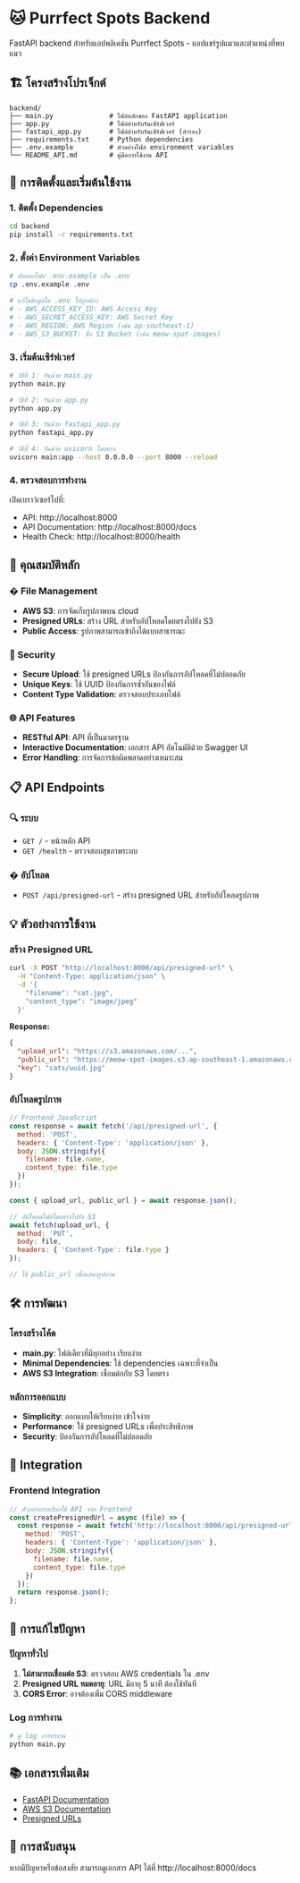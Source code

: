 # 🐱 Purrfect Spots Backend

FastAPI backend สำหรับแอปพลิเคชัน Purrfect Spots - แอปแชร์รูปแมวและตำแหน่งที่พบแมว

## 🏗️ โครงสร้างโปรเจ็กต์

```
backend/
├── main.py              # ไฟล์หลักของ FastAPI application
├── app.py               # ไฟล์สำหรับรันเซิร์ฟเวอร์
├── fastapi_app.py       # ไฟล์สำหรับรันเซิร์ฟเวอร์ (สำรอง)
├── requirements.txt     # Python dependencies
├── .env.example         # ตัวอย่างไฟล์ environment variables
└── README_API.md        # คู่มือการใช้งาน API
```

## 🚀 การติดตั้งและเริ่มต้นใช้งาน

### 1. ติดตั้ง Dependencies
```bash
cd backend
pip install -r requirements.txt
```

### 2. ตั้งค่า Environment Variables
```bash
# คัดลอกไฟล์ .env.example เป็น .env
cp .env.example .env

# แก้ไขข้อมูลใน .env ให้ถูกต้อง
# - AWS_ACCESS_KEY_ID: AWS Access Key
# - AWS_SECRET_ACCESS_KEY: AWS Secret Key
# - AWS_REGION: AWS Region (เช่น ap-southeast-1)
# - AWS_S3_BUCKET: ชื่อ S3 Bucket (เช่น meow-spot-images)
```

### 3. เริ่มต้นเซิร์ฟเวอร์
```bash
# วิธีที่ 1: รันด้วย main.py
python main.py

# วิธีที่ 2: รันด้วย app.py
python app.py

# วิธีที่ 3: รันด้วย fastapi_app.py
python fastapi_app.py

# วิธีที่ 4: รันด้วย uvicorn โดยตรง
uvicorn main:app --host 0.0.0.0 --port 8000 --reload
```

### 4. ตรวจสอบการทำงาน
เปิดเบราว์เซอร์ไปที่:
- API: http://localhost:8000
- API Documentation: http://localhost:8000/docs
- Health Check: http://localhost:8000/health

## 🔧 คุณสมบัติหลัก

### � File Management
- **AWS S3**: การจัดเก็บรูปภาพบน cloud
- **Presigned URLs**: สร้าง URL สำหรับอัปโหลดโดยตรงไปยัง S3
- **Public Access**: รูปภาพสามารถเข้าถึงได้แบบสาธารณะ

### 🔐 Security
- **Secure Upload**: ใช้ presigned URLs ป้องกันการอัปโหลดที่ไม่ปลอดภัย
- **Unique Keys**: ใช้ UUID ป้องกันการซ้ำกันของไฟล์
- **Content Type Validation**: ตรวจสอบประเภทไฟล์

### 🌐 API Features
- **RESTful API**: API ที่เป็นมาตรฐาน
- **Interactive Documentation**: เอกสาร API อัตโนมัติด้วย Swagger UI
- **Error Handling**: การจัดการข้อผิดพลาดอย่างเหมาะสม

## 📋 API Endpoints

### 🔍 ระบบ
- `GET /` - หน้าหลัก API
- `GET /health` - ตรวจสอบสุขภาพระบบ

### � อัปโหลด
- `POST /api/presigned-url` - สร้าง presigned URL สำหรับอัปโหลดรูปภาพ

## 💡 ตัวอย่างการใช้งาน

### สร้าง Presigned URL
```bash
curl -X POST "http://localhost:8000/api/presigned-url" \
  -H "Content-Type: application/json" \
  -d '{
    "filename": "cat.jpg",
    "content_type": "image/jpeg"
  }'
```

**Response:**
```json
{
  "upload_url": "https://s3.amazonaws.com/...",
  "public_url": "https://meow-spot-images.s3.ap-southeast-1.amazonaws.com/cats/uuid.jpg",
  "key": "cats/uuid.jpg"
}
```

### อัปโหลดรูปภาพ
```javascript
// Frontend JavaScript
const response = await fetch('/api/presigned-url', {
  method: 'POST',
  headers: { 'Content-Type': 'application/json' },
  body: JSON.stringify({
    filename: file.name,
    content_type: file.type
  })
});

const { upload_url, public_url } = await response.json();

// อัปโหลดไฟล์โดยตรงไปยัง S3
await fetch(upload_url, {
  method: 'PUT',
  body: file,
  headers: { 'Content-Type': file.type }
});

// ใช้ public_url เพื่อแสดงรูปภาพ
```

## 🛠️ การพัฒนา

### โครงสร้างโค้ด
- **main.py**: ไฟล์เดียวที่มีทุกอย่าง เรียบง่าย
- **Minimal Dependencies**: ใช้ dependencies เฉพาะที่จำเป็น
- **AWS S3 Integration**: เชื่อมต่อกับ S3 โดยตรง

### หลักการออกแบบ
- **Simplicity**: ออกแบบให้เรียบง่าย เข้าใจง่าย
- **Performance**: ใช้ presigned URLs เพื่อประสิทธิภาพ
- **Security**: ป้องกันการอัปโหลดที่ไม่ปลอดภัย

## 🔄 Integration

### Frontend Integration
```javascript
// ตัวอย่างการเรียกใช้ API จาก Frontend
const createPresignedUrl = async (file) => {
  const response = await fetch('http://localhost:8000/api/presigned-url', {
    method: 'POST',
    headers: { 'Content-Type': 'application/json' },
    body: JSON.stringify({
      filename: file.name,
      content_type: file.type
    })
  });
  return response.json();
};
```

## 🐛 การแก้ไขปัญหา

### ปัญหาทั่วไป
1. **ไม่สามารถเชื่อมต่อ S3**: ตรวจสอบ AWS credentials ใน .env
2. **Presigned URL หมดอายุ**: URL มีอายุ 5 นาที ต้องใช้ทันที
3. **CORS Error**: อาจต้องเพิ่ม CORS middleware

### Log การทำงาน
```bash
# ดู log การทำงาน
python main.py
```

## 📚 เอกสารเพิ่มเติม

- [FastAPI Documentation](https://fastapi.tiangolo.com/)
- [AWS S3 Documentation](https://docs.aws.amazon.com/s3/)
- [Presigned URLs](https://docs.aws.amazon.com/AmazonS3/latest/userguide/presigned-urls.html)

## 🤝 การสนับสนุน

หากมีปัญหาหรือข้อสงสัย สามารถดูเอกสาร API ได้ที่ http://localhost:8000/docs
